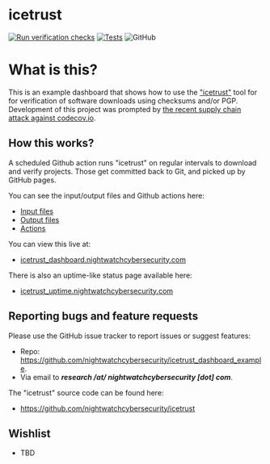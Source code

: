 # icetrust
[![Run verification checks](https://github.com/nightwatchcybersecurity/icetrust_dashboard_example/actions/workflows/ci-scheduled.yml/badge.svg)](https://github.com/nightwatchcybersecurity/icetrust_dashboard_example/actions/workflows/ci-scheduled.yml)
[![Tests](https://github.com/nightwatchcybersecurity/icetrust_dashboard_example/actions/workflows/ci-test.yml/badge.svg)](https://github.com/nightwatchcybersecurity/icetrust_dashboard_example/actions/workflows/ci-test.yml)
![GitHub](https://img.shields.io/github/license/nightwatchcybersecurity/icetrust.svg)

# What is this?
This is an example dashboard that shows how to use
the ["icetrust"](https://github.com/nightwatchcybersecurity/icetrust)
tool for for verification of software downloads using checksums and/or
PGP. Development of this project 
was prompted by [the recent supply chain attack against codecov.io](https://about.codecov.io/security-update/).

## How this works?
A scheduled Github action runs "icetrust" on regular intervals to
download and verify projects. Those get committed back to Git,
and picked up by GitHub pages.

You can see the input/output files and Github actions here:
- [Input files](docs/data/input/)
- [Output files](docs/data/output/)
- [Actions](.github/workflows)

You can view this live at:
- [icetrust_dashboard.nightwatchcybersecurity.com](https://icetrust_dashboard.nightwatchcybersecurity.com)

There is also an uptime-like status page available here:
- [icetrust_uptime.nightwatchcybersecurity.com](https://icetrust_uptime.nightwatchcybersecurity.com)

## Reporting bugs and feature requests
Please use the GitHub issue tracker to report issues or suggest features:
- Repo: https://github.com/nightwatchcybersecurity/icetrust_dashboard_example.
- Via email to ***research /at/ nightwatchcybersecurity [dot] com***.

The "icetrust" source code can be found here:
- https://github.com/nightwatchcybersecurity/icetrust

## Wishlist
- TBD

